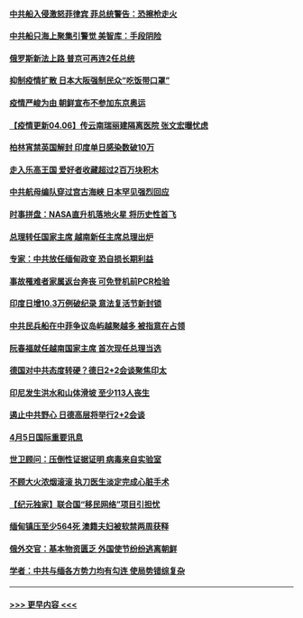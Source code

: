 #### [中共船入侵激怒菲律宾 菲总统警告：恐擦枪走火](../pages/prog202/a103089824.md?t=04061602) 
#### [中共船只海上聚集引警觉 美智库：手段阴险](../pages/prog202/a103089770.md?t=04061602) 
#### [俄罗斯新法上路 普京可再连2任总统](../pages/prog202/a103089772.md?t=04061602) 
#### [抑制疫情扩散 日本大阪强制民众“吃饭带口罩”](../pages/prog202/a103089740.md?t=04061602) 
#### [疫情严峻为由 朝鲜宣布不参加东京奥运](../pages/prog202/a103089722.md?t=04061602) 
#### [【疫情更新04.06】传云南瑞丽建隔离医院 张文宏曝忧虑](../pages/prog202/a103078521.md?t=04061602) 
#### [柏林宵禁英国解封 印度单日感染数破10万](../pages/prog202/a103089600.md?t=04061602) 
#### [走入乐高王国 爱好者收藏超过2百万块积木](../pages/prog202/a103089636.md?t=04061602) 
#### [中共航母编队穿过宫古海峡 日本罕见强烈回应](../pages/prog202/a103089638.md?t=04061602) 
#### [时事拼盘：NASA直升机落地火星 将历史性首飞](../pages/prog202/a103089602.md?t=04061602) 
#### [总理转任国家主席 越南新任主席总理出炉](../pages/prog202/a103089593.md?t=04061602) 
#### [专家：中共放任缅甸政变 恐自损长期利益](../pages/prog202/a103089307.md?t=04061602) 
#### [事故罹难者家属返台奔丧 可免登机前PCR检验](../pages/prog202/a103089393.md?t=04061602) 
#### [印度日增10.3万例破纪录 意法复活节新封锁](../pages/prog202/a103089401.md?t=04061602) 
#### [中共民兵船在中菲争议岛屿越聚越多 被指意在占领](../pages/prog202/a103089376.md?t=04061602) 
#### [阮春福就任越南国家主席 首次现任总理当选](../pages/prog202/a103089407.md?t=04061602) 
#### [德国对中共态度转硬？德日2+2会谈聚焦印太](../pages/prog202/a103089391.md?t=04061602) 
#### [印尼发生洪水和山体滑坡 至少113人丧生](../pages/prog202/a103089384.md?t=04061602) 
#### [遏止中共野心 日德高层将举行2+2会谈](../pages/prog202/a103089144.md?t=04061602) 
#### [4月5日国际重要讯息](../pages/prog202/a103089121.md?t=04061602) 
#### [世卫顾问：压倒性证据证明 病毒来自实验室](../pages/prog202/a103088848.md?t=04061602) 
#### [不顾大火浓烟滚滚 执刀医生淡定完成心脏手术](../pages/prog202/a103089046.md?t=04061602) 
#### [【纪元独家】联合国“移民网络”项目引担忧](../pages/prog202/a103089008.md?t=04061602) 
#### [缅甸镇压至少564死 澳籍夫妇被软禁两周获释](../pages/prog202/a103088969.md?t=04061602) 
#### [俄外交官：基本物资匮乏 外国使节纷纷逃离朝鲜](../pages/prog202/a103088876.md?t=04061602) 
#### [学者：中共与缅各方势力均有勾连 使局势错综复杂](../pages/prog202/a103088839.md?t=04061602) 

----
#### [ >>> 更早内容 <<< ](../indexes/prog202-earlier.md)
